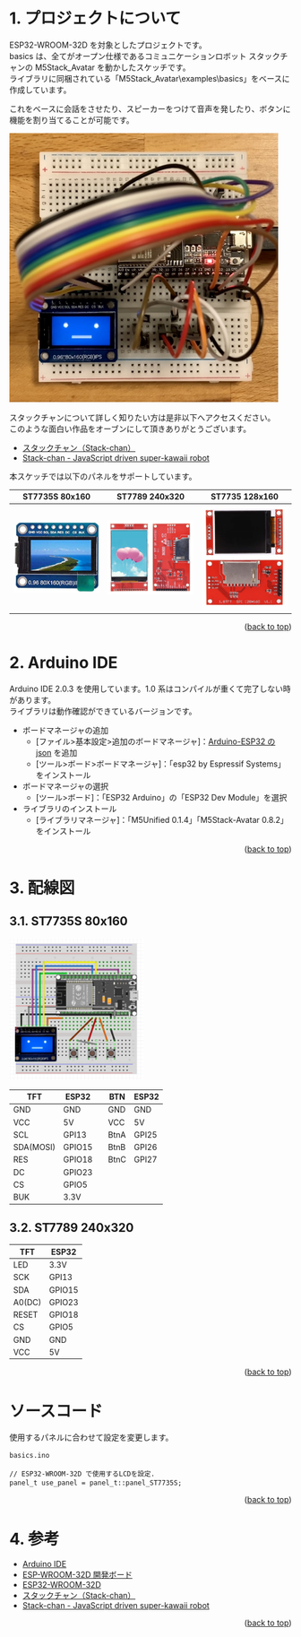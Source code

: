 <a name="readme-top"></a>

<!-- ABOUT THE PROJECT -->

# 1. プロジェクトについて

ESP32-WROOM-32D を対象としたプロジェクトです。  
basics は、全てがオープン仕様であるコミュニケーションロボット スタックチャンの M5Stack_Avatar を動かしたスケッチです。  
ライブラリに同梱されている「M5Stack_Avatar\examples\basics」をベースに作成しています。

これをベースに会話をさせたり、スピーカーをつけて音声を発したり、ボタンに機能を割り当てることが可能です。

<img src="./img/IMG_3745.JPEG" width="480">

スタックチャンについて詳しく知りたい方は是非以下へアクセスください。  
このような面白い作品をオーブンにして頂きありがとうございます。

- [スタックチャン（Stack-chan）](https://protopedia.net/prototype/2345)
- [Stack-chan - JavaScript driven super-kawaii robot](https://hackaday.io/project/181344-stack-chan-javascript-driven-super-kawaii-robot)

本スケッチでは以下のパネルをサポートしています。

| ST7735S 80x160                                   | ST7789 240x320                                   | ST7735 128x160                                   |
| ------------------------------------------------ | ------------------------------------------------ | ------------------------------------------------ |
| <img src="./img/ST7735S-80x160.jpg" width="180"> | <img src="./img/ST7789-240x320.jpg" width="180"> | <img src="./img/ST7735-128x160.jpg" width="180"> |

<p align="right">(<a href="#readme-top">back to top</a>)</p>

<!-- USAGE EXAMPLES -->

# 2. Arduino IDE

Arduino IDE 2.0.3 を使用しています。1.0 系はコンパイルが重くて完了しない時があります。  
ライブラリは動作確認ができているバージョンです。

- ボードマネージャの追加
  - [ファイル>基本設定>追加のボードマネージャ]：[Arduino-ESP32 の json](https://img.espressif.com/projects/arduino-esp32/en/latest/installing.html) を追加
  - [ツール>ボード>ボードマネージャ]：「esp32 by Espressif Systems」をインストール
- ボードマネージャの選択
  - [ツール>ボード]：「ESP32 Arduino」の「ESP32 Dev Module」を選択
- ライブラリのインストール
  - [ライブラリマネージャ]：「M5Unified 0.1.4」「M5Stack-Avatar 0.8.2」をインストール

<p align="right">(<a href="#readme-top">back to top</a>)</p>

# 3. 配線図

## 3.1. ST7735S 80x160

<img src="./img/wiring-diagram.jpg" width="240">

| TFT       | ESP32  |     | BTN  | ESP32 |
| --------- | ------ | --- | ---- | ----- |
| GND       | GND    |     | GND  | GND   |
| VCC       | 5V     |     | VCC  | 5V    |
| SCL       | GPI13  |     | BtnA | GPI25 |
| SDA(MOSI) | GPIO15 |     | BtnB | GPI26 |
| RES       | GPIO18 |     | BtnC | GPI27 |
| DC        | GPIO23 |     |      |       |
| CS        | GPIO5  |     |      |       |
| BUK       | 3.3V   |     |      |       |

## 3.2. ST7789 240x320

| TFT    | ESP32  |
| ------ | ------ |
| LED    | 3.3V   |
| SCK    | GPI13  |
| SDA    | GPIO15 |
| A0(DC) | GPIO23 |
| RESET  | GPIO18 |
| CS     | GPIO5  |
| GND    | GND    |
| VCC    | 5V     |

<p align="right">(<a href="#readme-top">back to top</a>)</p>

# ソースコード

使用するパネルに合わせて設定を変更します。

```
basics.ino

// ESP32-WROOM-32D で使用するLCDを設定.
panel_t use_panel = panel_t::panel_ST7735S;
```

<p align="right">(<a href="#readme-top">back to top</a>)</p>

# 4. 参考

- [Arduino IDE](https://www.arduino.cc/en/software)
- [ESP-WROOM-32D 開発ボード](https://akizukidenshi.com/catalog/g/gM-13628/)
- [ESP32-WROOM-32D](https://www.digikey.jp/ja/products/detail/espressif-systems/ESP32-WROOM-32D-N4/9381716)
- [スタックチャン（Stack-chan）](https://protopedia.net/prototype/2345)
- [Stack-chan - JavaScript driven super-kawaii robot](https://hackaday.io/project/181344-stack-chan-javascript-driven-super-kawaii-robot)

<p align="right">(<a href="#readme-top">back to top</a>)</p>
